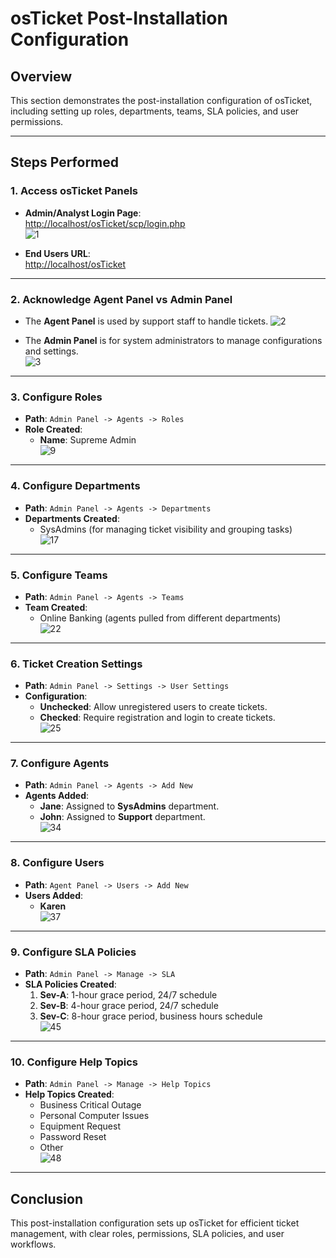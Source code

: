 # **osTicket Post-Installation Configuration**

## **Overview**
This section demonstrates the post-installation configuration of osTicket, including setting up roles, departments, teams, SLA policies, and user permissions.

---

## **Steps Performed**

### **1. Access osTicket Panels**
- **Admin/Analyst Login Page**:  
  [http://localhost/osTicket/scp/login.php](http://localhost/osTicket/scp/login.php)  
![1](https://github.com/user-attachments/assets/2d9aba89-ac28-4307-b04a-b6c6eddcea6b)
  
- **End Users URL**:  
  [http://localhost/osTicket](http://localhost/osTicket)  

---

### **2. Acknowledge Agent Panel vs Admin Panel**
- The **Agent Panel** is used by support staff to handle tickets.
  ![2](https://github.com/user-attachments/assets/0171b5fd-10f9-432e-94f1-1897190eb281)

- The **Admin Panel** is for system administrators to manage configurations and settings.  
  ![3](https://github.com/user-attachments/assets/acec2811-8359-40e4-be6a-da747859af1c)

---

### **3. Configure Roles**
- **Path**: `Admin Panel -> Agents -> Roles`
- **Role Created**: 
  - **Name**: Supreme Admin  
  ![9](https://github.com/user-attachments/assets/c6f4c8f7-d647-4af4-a064-d84ca9d53b80)

---

### **4. Configure Departments**
- **Path**: `Admin Panel -> Agents -> Departments`
- **Departments Created**: 
  - SysAdmins (for managing ticket visibility and grouping tasks)  
  ![17](https://github.com/user-attachments/assets/69815c8a-276a-4fde-b65e-a17018a05802)

---

### **5. Configure Teams**
- **Path**: `Admin Panel -> Agents -> Teams`
- **Team Created**: 
  - Online Banking (agents pulled from different departments)  
  ![22](https://github.com/user-attachments/assets/0ea0e9a0-297d-4404-90e3-674a8506653b)

---

### **6. Ticket Creation Settings**
- **Path**: `Admin Panel -> Settings -> User Settings`
- **Configuration**:  
  - **Unchecked**: Allow unregistered users to create tickets.  
  - **Checked**: Require registration and login to create tickets.  
  ![25](https://github.com/user-attachments/assets/0bf68414-41d8-472b-ac02-3091b3756138)

---

### **7. Configure Agents**
- **Path**: `Admin Panel -> Agents -> Add New`
- **Agents Added**:  
  - **Jane**: Assigned to **SysAdmins** department.  
  - **John**: Assigned to **Support** department.  
  ![34](https://github.com/user-attachments/assets/b38ca609-6ef4-45f9-9f06-4e736d7ca75a)

---

### **8. Configure Users**
- **Path**: `Agent Panel -> Users -> Add New`
- **Users Added**:  
  - **Karen**   
  ![37](https://github.com/user-attachments/assets/2040a3c1-4953-479b-afc4-94c8348cd0c0)

---

### **9. Configure SLA Policies**
- **Path**: `Admin Panel -> Manage -> SLA`
- **SLA Policies Created**:
  1. **Sev-A**: 1-hour grace period, 24/7 schedule  
  2. **Sev-B**: 4-hour grace period, 24/7 schedule  
  3. **Sev-C**: 8-hour grace period, business hours schedule  
  ![45](https://github.com/user-attachments/assets/8aa1b3b8-08b4-4db0-977f-e27ac1146fb2)

---

### **10. Configure Help Topics**
- **Path**: `Admin Panel -> Manage -> Help Topics`
- **Help Topics Created**:
  - Business Critical Outage  
  - Personal Computer Issues  
  - Equipment Request  
  - Password Reset  
  - Other  
  ![48](https://github.com/user-attachments/assets/0589f9c2-4705-4054-99f0-13b3034ed1cc)

---

## **Conclusion**
This post-installation configuration sets up osTicket for efficient ticket management, with clear roles, permissions, SLA policies, and user workflows.

